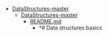 - <a href = "E:\Node_projects\Node_Way\Education\Timur_Video_JS\ind_2\DataStructures-master\cat.DataStructures-master\dir.DataStructures-master.md">DataStructures-master</a>
    - <a href = "E:\Node_projects\Node_Way\Education\Timur_Video_JS\ind_2\DataStructures-master\DataStructures-master\cat.DataStructures-master\dir.DataStructures-master.md">DataStructures-master</a>
        - <a href = "E:\Node_projects\Node_Way\Education\Timur_Video_JS\ind_2\DataStructures-master\DataStructures-master\README.md">README.md</a>
            - *# Data structures basics
    
